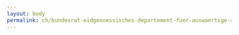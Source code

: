 ```yaml
---
layout: body
permalink: ch/bundesrat-eidgenoessisches-departement-fuer-auswaertige-angelegenheiten-direktion-fuer-ressourcen-fachdienste-eda-sprachdienst-eda-sprachgruppe-franzoesisch/
---
```


